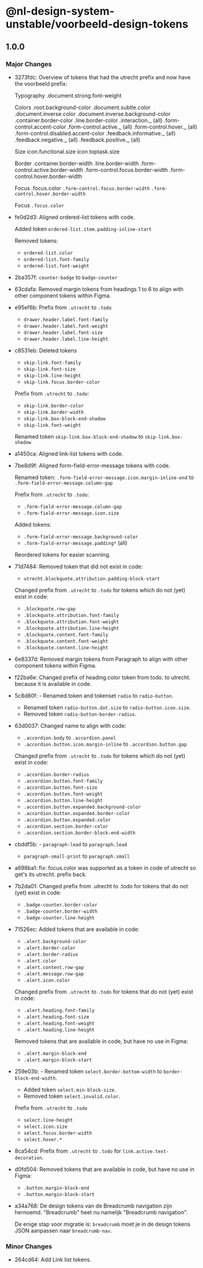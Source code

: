 # @nl-design-system-unstable/voorbeeld-design-tokens

## 1.0.0

### Major Changes

- 3273fdc: Overview of tokens that had the utrecht prefix and now have the voorbeeld prefix:

  Typography
  .document.strong.font-weight

  Colors
  .root.background-color
  .document.subtle.color
  .document.inverse.color
  .document.inverse.background-color
  .container.border-color
  .line.border-color
  .interaction._ (all)
  .form-control.accent-color
  .form-control.active._ (all)
  .form-control.hover._ (all)
  .form-control.disabled.accent-color
  .feedback.informative._ (all)
  .feedback.negative._ (all)
  .feedback.positive._ (all)

  Size
  icon.functional.size
  icon.toptask.size

  Border
  .container.border-width
  .line.border-width
  .form-control.active.border-width
  .form-control.focus.border-width
  .form-control.hover.border-width

  Focus
  .focus.color
  `.form-control.focus.border-width`
  `.form-control.hover.border-width`

  Focus
  `.focus.color`

- fe0d2d3: Aligned ordered-list tokens with code.

  Added token `ordered-list.item.padding-inline-start`

  Removed tokens:

  - `ordered-list.color`
  - `ordered-list.font-family`
  - `ordered-list.font-weight`

- 2ba357f: `counter-badge` to `badge-counter`
- 63cdafa: Removed margin tokens from headings 1 to 6 to align with other component tokens within Figma.
- e95ef6b: Prefix from `.utrecht` to `.todo`
  - `drawer.header.label.font-family`
  - `drawer.header.label.font-weight`
  - `drawer.header.label.font-size`
  - `drawer.header.label.line-height`
- c8531eb: Deleted tokens

  - `skip-link.font-family`
  - `skip-link.font-size`
  - `skip-link.line-height`
  - `skip-link.focus.border-color`

  Prefix from `.utrecht` to `.todo`:

  - `skip-link.border-color`
  - `skip-link.border-width`
  - `skip-link.box-block-end-shadow`
  - `skip-link.font-weight`

  Renamed token `skip-link.box-block-end-shadow` to `skip-link.box-shadow`

- a1450ca: Aligned link-list tokens with code.
- 7be8d9f: Aligned form-field-error-message tokens with code.

  Renamed token:
  `.form-field-error-message.icon.margin-inline-end` to `.form-field-error-message.column-gap`

  Prefix from `.utrecht` to `.todo`:

  - `.form-field-error-message.column-gap`
  - `.form-field-error-message.icon.size`

  Added tokens:

  - `.form-field-error-message.background-color`
  - `.form-field-error-message.padding*` (all)

  Reordered tokens for easier scanning.

- 71d7484: Removed token that did not exist in code:

  - `utrecht.blockquote.attribution.padding-block-start`

  Changed prefix from `.utrecht` to `.todo` for tokens which do not (yet) exist in code:

  - `.blockquote.row-gap`
  - `.blockquote.attribution.font-family`
  - `.blockquote.attribution.font-weight`
  - `.blockquote.attribution.line-height`
  - `.blockquote.content.font-family`
  - `.blockquote.content.font-weight`
  - `.blockquote.content.line-height`

- 6e8337d: Removed margin tokens from Paragraph to align with other component tokens within Figma.
- f22ba6e: Changed prefix of heading.color token from todo. to utrecht. because it is available in code.
- 5c8d80f: - Renamed token and tokenset `radio` to `radio-button`.
  - Renamed token `radio-button.dot.size` to `radio-button.icon.size`.
  - Removed token `radio-button-border-radius`.
- 63d0037: Changed name to align with code:

  - `.accordion.body` to `.accordion.panel`
  - `.accordion.button.icon.margin-inline` to `.accordion.button.gap`

  Changed prefix from `.utrecht` to `.todo` for tokens which do not (yet) exist in code:

  - `.accordion.border-radius`
  - `.accordion.button.font-family`
  - `.accordion.button.font-size`
  - `.accordion.button.font-weight`
  - `.accordion.button.line-height`
  - `.accordion.button.expanded.background-color`
  - `.accordion.button.expanded.border-color`
  - `.accordion.button.expanded.color`
  - `.accordion.section.border-color`
  - `.accordion.section.border-block-end-width`

- cbddf5b: - `paragraph-lead` to `paragraph.lead`
  - `paragraph-small-print` to `paragraph.small`
- a698ba1: fix: focus.color was supported as a token in code of utrecht so get's its utrecht. prefix back.
- 7b2da01: Changed prefix from .utrecht to .todo for tokens that do not (yet) exist in code:

  - `.badge-counter.border-color`
  - `.badge-counter.border-width`
  - `.badge-counter.line-height`

- 71526ec: Added tokens that are available in code:

  - `.alert.background-color`
  - `.alert.border-color`
  - `.alert.border-radius`
  - `.alert.color`
  - `.alert.content.row-gap`
  - `.alert.message.row-gap`
  - `.alert.icon.color`

  Changed prefix from `.utrecht` to `.todo` for tokens that do not (yet) exist in code:

  - `.alert.heading.font-family`
  - `.alert.heading.font-size`
  - `.alert.heading.font-weight`
  - `.alert.heading.line-height`

  Removed tokens that are available in code, but have no use in Figma:

  - `.alert.margin-block-end`
  - `.alert.margin-block-start`

- 259e03b: - Renamed token `select.border-bottom-width` to `border-block-end-width`.

  - Added token `select.min-block-size`.
  - Removed token `select.invalid.color`.

  Prefix from `.utrecht` to `.todo`

  - `select.line-height`
  - `select.icon.size`
  - `select.focus.border-width`
  - `select.hover.*`

- 8ca54cd: Prefix from `.utrecht` to `.todo` for `link.active.text-decoration`.
- d0fd504: Removed tokens that are available in code, but have no use in Figma:

  - `.button.margin-block-end`
  - `.button.margin-block-start`

- a34a768: De design tokens van de Breadcrumb navigation zijn hernoemd. "Breadcrumb" heet nu namelijk "Breadcrumb navigation".

  De enige stap voor migratie is: `breadcrumb` moet je in de design tokens JSON aanpassen naar `breadcrumb-nav`.

### Minor Changes

- 264cd64: Add Link list tokens.

